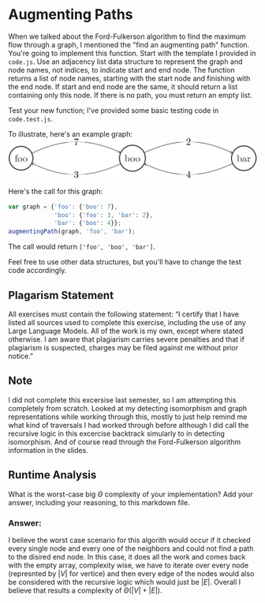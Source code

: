 # Augmenting Paths

When we talked about the Ford-Fulkerson algorithm to find the maximum flow
through a graph, I mentioned the "find an augmenting path" function. You're
going to implement this function. Start with the template I provided in
`code.js`. Use an adjacency list data structure to represent the graph and node
names, not indices, to indicate start and end node. The function returns a list
of node names, starting with the start node and finishing with the end node. If
start and end node are the same, it should return a list containing only this
node. If there is no path, you must return an empty list.

Test your new function; I've provided some basic testing code in `code.test.js`.

To illustrate, here's an example graph:
![example graph](graph.png)

Here's the call for this graph:

```javascript
var graph = {'foo': {'boo': 7},
             'boo': {'foo': 3, 'bar': 2},
             'bar': {'boo': 4}};
augmentingPath(graph, 'foo', 'bar');
```

The call would return `['foo', 'boo', 'bar']`.

Feel free to use other data structures, but you'll have to change the test code
accordingly.

## Plagarism Statement

All exercises must contain the following statement:
“I certify that I have listed all sources used to complete this exercise, including the use
of any Large Language Models. All of the work is my own, except where stated
otherwise. I am aware that plagiarism carries severe penalties and that if plagiarism is
suspected, charges may be filed against me without prior notice.”

## Note
I did not complete this excersise last semester, so I am attempting this completely from scratch. Looked at my detecting isomorphism and graph representations while working through this, mostly to just help remind me what kind of traversals I had worked through before although I did call the recursive logic in this excercise backtrack simularly to in detecting isomorphism. And of course read through the Ford-Fulkerson algorithm information in the slides.

## Runtime Analysis

What is the worst-case big $\Theta$ complexity of your implementation? Add your
answer, including your reasoning, to this markdown file.

### Answer:

I believe the worst case scenario for this algorith would occur if it checked every single node and every one of the neighbors and could not find a path to the disired end node. In this case, it does all the work and comes back with the empty array, complexity wise, we have to iterate over every node (represnted by $|V|$ for vertice) and then every edge of the nodes would also be considered with the recursive logic which would just be $|E|$. Overall I believe that results a complexity of $\Theta(|V| + |E|)$.
